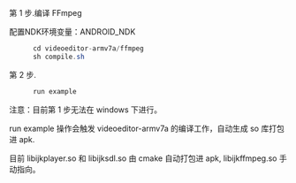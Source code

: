 
第 1 步.编译 FFmpeg

配置NDK环境变量：ANDROID_NDK

```java
      cd videoeditor-armv7a/ffmpeg
      sh compile.sh
```

第 2 步.

```java
      run example
```

注意：目前第 1 步无法在 windows 下进行。

run example 操作会触发 videoeditor-armv7a 的编译工作，自动生成 so 库打包进 apk.

目前 libijkplayer.so 和 libijksdl.so 由 cmake 自动打包进 apk, libijkffmpeg.so 手动指向。












